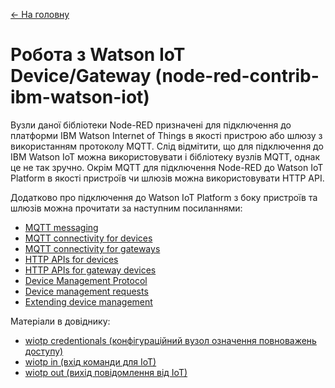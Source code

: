 [<- На головну](../)

# Робота з Watson IoT Device/Gateway (node-red-contrib-ibm-watson-iot)

Вузли даної бібліотеки Node-RED призначені для підключення до платформи IBM Watson Internet of Things в якості пристрою або шлюзу з використанням протоколу MQTT. Слід відмітити, що для підключення до IBM Watson IoT можна використовувати і бібліотеку вузлів MQTT, однак це не так зручно. Окрім MQTT для підключення Node-RED до Watson IoT Platform в якості пристроїв чи шлюзів можна використовувати HTTP API. 

Додатково про підключення до Watson IoT Platform з боку пристроїв та шлюзів можна прочитати за наступним посиланнями:

- [MQTT messaging](https://console.bluemix.net/docs/services/IoT/reference/mqtt/index.html#ref-mqtt)
- [MQTT connectivity for devices](https://console.bluemix.net/docs/services/IoT/devices/mqtt.html#mqtt)
- [MQTT connectivity for gateways](https://console.bluemix.net/docs/services/IoT/gateways/mqtt.html#mqtt)
- [HTTP APIs for devices](https://console.bluemix.net/docs/services/IoT/devices/api.html#api)
- [HTTP APIs for gateway devices](https://console.bluemix.net/docs/services/IoT/gateways/gw_api.html#api_link)
- [Device Management Protocol](https://console.bluemix.net/docs/services/IoT/devices/device_mgmt/index.html#index)
- [Device management requests](https://console.bluemix.net/docs/services/IoT/devices/device_mgmt/requests.html#requests)
- [Extending device management](https://console.bluemix.net/docs/services/IoT/devices/device_mgmt/custom_actions.html#custom_actions)

Матеріали в довіднику:

- [wiotp credentionals (конфігураційний вузол означення повноважень доступу)](wiotp_credentionals.md)
- [wiotp in (вхід команди для IoT)](wiotp_in.md)
- [wiotp out (вихід повідомлення від IoT)](wiotp_out.md)